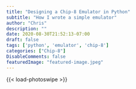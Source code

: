 ```yaml
---
title: "Designing a Chip-8 Emulator in Python"
subtitle: "How I wrote a simple emulator"
author: "Chris"
description: ""
date: 2020-08-30T21:52:13-07:00
draft: false
tags: ['python', 'emulator', 'chip-8']
categories: ["Chip-8"]
DisableComments: false
featuredImage: "featured-image.jpeg"
---
```


{{< load-photoswipe >}}
